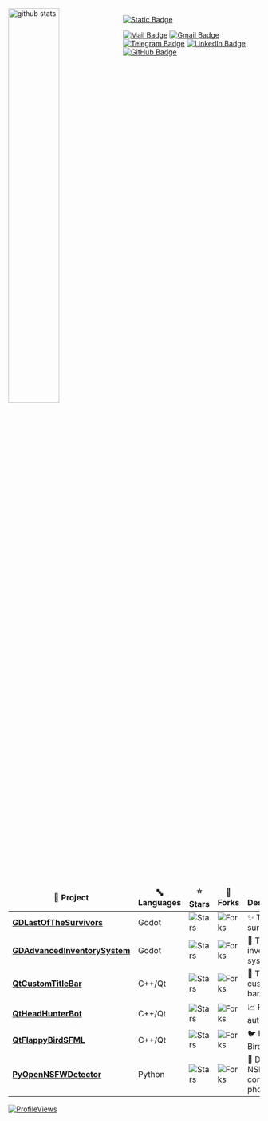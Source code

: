 <span>
<img src="https://github-readme-stats.vercel.app/api?username=imitatehappiness&show_icons=true&hide=contribs,prs,issues&rank_icon=github" alt="github stats" width="45%" align="left"/>
</span>

[![Static Badge](https://img.shields.io/badge/-ㅤㅤㅤㅤㅤㅤㅤㅤㅤㅤㅤㅤㅤㅤContactㅤㅤㅤㅤㅤㅤㅤㅤㅤㅤㅤㅤㅤㅤㅤㅤ-c14438?&color=white&link=mailto:email@imitatehappiness)](mailto:email@imitatehappiness)
<br>

[![Mail Badge](https://img.shields.io/badge/-imitatehappiness@mail.ru-c14438?style=social&logo=Mail.ru&logoColor=red&link=mailto:email@imitatehappiness)](mailto:email@imitatehappiness)
[![Gmail Badge](https://img.shields.io/badge/-imitatehappiness@gmail.com-c14438?style=social&logo=Gmail&logoColor=red&link=mailto:email@imitatehappiness)](mailto:email@imitatehappiness)
<br>
[![Telegram Badge](https://img.shields.io/badge/-Telegram-c14438?style=social&logo=Telegram&logoColor=blue&link=https://t.me/ashleymavericks)](https://t.me/imitatehappiness)
[![LinkedIn Badge](https://img.shields.io/badge/-LinkedIn-blue?style=social&logo=Linkedin&logoColor=blue&link=https://www.linkedin.com/in/ashleymavericks/)](https://www.linkedin.com/in/imitatehappiness/)
[![GitHub Badge](https://img.shields.io/badge/-GitHub-blue?style=social&logo=GitHub&logoColor=black&link=https://github.com/imitatehappiness)](https://github.com/imitatehappiness)

<br>
<table>
  <thead align="center">
    <tr border: none;>
      <td><b>📘 Project</b></td>
      <td><b>🔤 Languages</b></td>
      <td><b>⭐ Stars</b></td>
      <td><b>🤝 Forks</b></td>
      <td><b>📌 Descriptions</b></td>
    </tr>
  </thead>
  <tbody>
    <tr>
      <td><a href="https://github.com/imitatehappiness/GDLastOfTheSurvivors"><b>GDLastOfTheSurvivors</b></a></td>
      <td>Godot</td>
      <td><img alt="Stars" src="https://img.shields.io/github/stars/imitatehappiness/GDLastOfTheSurvivors?style=&color=blue&labelColor="/></td>
      <td><img alt="Forks" src="https://img.shields.io/github/forks/imitatehappiness/GDLastOfTheSurvivors?style=&color=blue&labelColor="/></td>
      <td>✨ Top-down survival</td>
    </tr>
    <tr>
      <td><a href="https://github.com/imitatehappiness/GDAdvancedInventorySystem"><b>GDAdvancedInventorySystem</b></a></td>
      <td>Godot</td>
      <td><img alt="Stars" src="https://img.shields.io/github/stars/imitatehappiness/GDAdvancedInventorySystem?style=&color=blue&labelColor="/></td>
      <td><img alt="Forks" src="https://img.shields.io/github/forks/imitatehappiness/GDAdvancedInventorySystem?style=&color=blue&labelColor="/></td>
      <td>🎒 Template inventory system</td>
    </tr>
    <tr>
      <td><a href="https://github.com/imitatehappiness/QtCustomTitleBar"><b>QtCustomTitleBar</b></a></td>
      <td>C++/Qt</td>
      <td><img alt="Stars" src="https://img.shields.io/github/stars/imitatehappiness/QtCustomTitleBar?style=&color=darkgreen&labelColor="/></td>
      <td><img alt="Forks" src="https://img.shields.io/github/forks/imitatehappiness/QtCustomTitleBar?style=&color=darkgreen&labelColor="/></td>
      <td>🔲 Template custom title bar </td>
    </tr>
    <tr>
      <td><a href="https://github.com/imitatehappiness/QtHeadHunterBot"><b>QtHeadHunterBot</b></a></td>
      <td>C++/Qt</td>
      <td><img alt="Stars" src="https://img.shields.io/github/stars/imitatehappiness/QtHeadHunterBot?style=&color=darkgreen&labelColor="/></td>
      <td><img alt="Forks" src="https://img.shields.io/github/forks/imitatehappiness/QtHeadHunterBot?style=&color=darkgreen&labelColor="/></td>
      <td>📈 Resume auto-update</td>
    </tr>
    <tr>
      <td><a href="https://github.com/imitatehappiness/QtFlappyBirdSFML"><b>QtFlappyBirdSFML</b></a></td>
      <td>C++/Qt</td>
      <td><img alt="Stars" src="https://img.shields.io/github/stars/imitatehappiness/QtFlappyBirdSFML?style=&color=darkgreen&labelColor="/></td>
      <td><img alt="Forks" src="https://img.shields.io/github/forks/imitatehappiness/QtFlappyBirdSFML?style=&color=darkgreen&labelColor="/></td>
      <td>🐦 Flappy Bird Clone</td>
    </tr>
    <tr>
      <td><a href="https://github.com/imitatehappiness/PyOpenNSFWDetector"><b>PyOpenNSFWDetector</b></a></td>
      <td>Python</td>
      <td><img alt="Stars" src="https://img.shields.io/github/stars/imitatehappiness/PyOpenNSFWDetector?style=&color=yellow&labelColor="/></td>
      <td><img alt="Forks" src="https://img.shields.io/github/forks/imitatehappiness/PyOpenNSFWDetector?style=&color=yellow&labelColor="/></td>
      <td>🔞 Detect NSFW content in photos</td>
    </tr>
  </tbody>
</table>

[![ProfileViews](https://komarev.com/ghpvc/?username=imitatehappiness&color=blue&style=flat)](https://komarev.com/ghpvc/?username=imitatehappiness)
